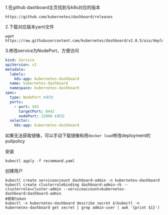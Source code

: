 1.在github dashboard主页找到与k8s对应的版本
```
https://github.com/kubernetes/dashboard/releases
```
2.下载对应版本yaml文件
```
wget https://raw.githubusercontent.com/kubernetes/dashboard/v2.0.5/aio/deploy/recommended.yaml
```
3.修改service为NodePort，方便访问
```yaml
kind: Service
apiVersion: v1
metadata:
  labels:
    k8s-app: kubernetes-dashboard
  name: kubernetes-dashboard
  namespace: kubernetes-dashboard
spec:
  type: NodePort #新加
  ports:
    - port: 443
      targetPort: 8443
      nodePort: 32000 #新加
  selector:
    k8s-app: kubernetes-dashboard
```
如果无法获取镜像，可以手动下载镜像和用```docker load```修改deployment的pullpolicy

安装
```
kubectl apply -f recommand.yaml
```
创建用户
```
kubectl create serviceaccount dashboard-admin -n kubernetes-dashboard 
kubectl create clusterrolebinding dashboard-admin-rb --clusterrole=cluster-admin --serviceaccount=kubernetes-dashboard:dashboard-admin
#获取token
kubectl -n kubernetes-dashboard describe secret $(kubectl -n kubernetes-dashboard get secret | grep admin-user | awk '{print $1}')
```
